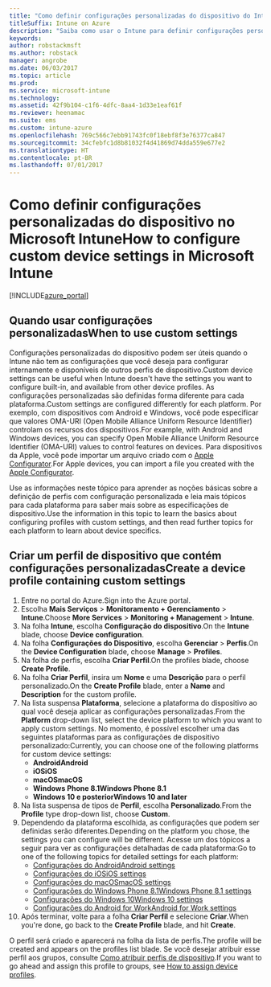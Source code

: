 ```yaml
---
title: "Como definir configurações personalizadas do dispositivo do Intune"
titleSuffix: Intune on Azure
description: "Saiba como usar o Intune para definir configurações personalizadas nos dispositivos gerenciados."
keywords: 
author: robstackmsft
ms.author: robstack
manager: angrobe
ms.date: 06/03/2017
ms.topic: article
ms.prod: 
ms.service: microsoft-intune
ms.technology: 
ms.assetid: 42f9b104-c1f6-4dfc-8aa4-1d33e1eaf61f
ms.reviewer: heenamac
ms.suite: ems
ms.custom: intune-azure
ms.openlocfilehash: 769c566c7ebb91743fc0f18ebf8f3e76377ca847
ms.sourcegitcommit: 34cfebfc1d8b81032f4d41869d74dda559e677e2
ms.translationtype: HT
ms.contentlocale: pt-BR
ms.lasthandoff: 07/01/2017
---
```

# <span data-ttu-id="49152-103">Como definir configurações personalizadas do dispositivo no Microsoft Intune</span><span class="sxs-lookup"><span data-stu-id="49152-103">How to configure custom device settings in Microsoft Intune</span></span>
<a id="how-to-configure-custom-device-settings-in-microsoft-intune" class="xliff"></a>

[!INCLUDE[azure_portal](./includes/azure_portal.md)]

## <span data-ttu-id="49152-104">Quando usar configurações personalizadas</span><span class="sxs-lookup"><span data-stu-id="49152-104">When to use custom settings</span></span>
<a id="when-to-use-custom-settings" class="xliff"></a>

<span data-ttu-id="49152-105">Configurações personalizadas do dispositivo podem ser úteis quando o Intune não tem as configurações que você deseja para configurar internamente e disponíveis de outros perfis de dispositivo.</span><span class="sxs-lookup"><span data-stu-id="49152-105">Custom device settings can be useful when Intune doesn't have the settings you want to configure built-in, and available from other device profiles.</span></span>
<span data-ttu-id="49152-106">As configurações personalizadas são definidas forma diferente para cada plataforma.</span><span class="sxs-lookup"><span data-stu-id="49152-106">Custom settings are configured differently for each platform.</span></span> <span data-ttu-id="49152-107">Por exemplo, com dispositivos com Android e Windows, você pode especificar que valores OMA-URI (Open Mobile Alliance Uniform Resource Identifier) controlam os recursos dos dispositivos.</span><span class="sxs-lookup"><span data-stu-id="49152-107">For example, with Android and Windows devices, you can specify Open Mobile Alliance Uniform Resource Identifier (OMA-URI) values to control features on devices.</span></span> <span data-ttu-id="49152-108">Para dispositivos da Apple, você pode importar um arquivo criado com o [Apple Configurator](https://itunes.apple.com/us/app/apple-configurator-2/id1037126344?mt=12).</span><span class="sxs-lookup"><span data-stu-id="49152-108">For Apple devices, you can import a file you created with the [Apple Configurator](https://itunes.apple.com/us/app/apple-configurator-2/id1037126344?mt=12).</span></span>

<span data-ttu-id="49152-109">Use as informações neste tópico para aprender as noções básicas sobre a definição de perfis com configuração personalizada e leia mais tópicos para cada plataforma para saber mais sobre as especificações de dispositivo.</span><span class="sxs-lookup"><span data-stu-id="49152-109">Use the information in this topic to learn the basics about configuring profiles with custom settings, and then read further topics for each platform to learn about device specifics.</span></span>

## <span data-ttu-id="49152-110">Criar um perfil de dispositivo que contém configurações personalizadas</span><span class="sxs-lookup"><span data-stu-id="49152-110">Create a device profile containing custom settings</span></span>
<a id="create-a-device-profile-containing-custom-settings" class="xliff"></a>

1. <span data-ttu-id="49152-111">Entre no portal do Azure.</span><span class="sxs-lookup"><span data-stu-id="49152-111">Sign into the Azure portal.</span></span>
2. <span data-ttu-id="49152-112">Escolha **Mais Serviços** > **Monitoramento + Gerenciamento** > **Intune**.</span><span class="sxs-lookup"><span data-stu-id="49152-112">Choose **More Services** > **Monitoring + Management** > **Intune**.</span></span>
3. <span data-ttu-id="49152-113">Na folha **Intune**, escolha **Configuração do dispositivo**.</span><span class="sxs-lookup"><span data-stu-id="49152-113">On the **Intune** blade, choose **Device configuration**.</span></span>
2. <span data-ttu-id="49152-114">Na folha **Configurações do Dispositivo**, escolha **Gerenciar** > **Perfis**.</span><span class="sxs-lookup"><span data-stu-id="49152-114">On the **Device Configuration** blade, choose **Manage** > **Profiles**.</span></span>
3. <span data-ttu-id="49152-115">Na folha de perfis, escolha **Criar Perfil**.</span><span class="sxs-lookup"><span data-stu-id="49152-115">On the profiles blade, choose **Create Profile**.</span></span>
4. <span data-ttu-id="49152-116">Na folha **Criar Perfil**, insira um **Nome** e uma **Descrição** para o perfil personalizado.</span><span class="sxs-lookup"><span data-stu-id="49152-116">On the **Create Profile** blade, enter a **Name** and **Description** for the custom profile.</span></span>
5. <span data-ttu-id="49152-117">Na lista suspensa **Plataforma**, selecione a plataforma do dispositivo ao qual você deseja aplicar as configurações personalizadas.</span><span class="sxs-lookup"><span data-stu-id="49152-117">From the **Platform** drop-down list, select the device platform to which you want to apply custom settings.</span></span> <span data-ttu-id="49152-118">No momento, é possível escolher uma das seguintes plataformas para as configurações de dispositivo personalizado:</span><span class="sxs-lookup"><span data-stu-id="49152-118">Currently, you can choose one of the following platforms for custom device settings:</span></span>
    - <span data-ttu-id="49152-119">**Android**</span><span class="sxs-lookup"><span data-stu-id="49152-119">**Android**</span></span>
    - <span data-ttu-id="49152-120">**iOS**</span><span class="sxs-lookup"><span data-stu-id="49152-120">**iOS**</span></span>
    - <span data-ttu-id="49152-121">**macOS**</span><span class="sxs-lookup"><span data-stu-id="49152-121">**macOS**</span></span>
    - <span data-ttu-id="49152-122">**Windows Phone 8.1**</span><span class="sxs-lookup"><span data-stu-id="49152-122">**Windows Phone 8.1**</span></span>
    - <span data-ttu-id="49152-123">**Windows 10 e posterior**</span><span class="sxs-lookup"><span data-stu-id="49152-123">**Windows 10 and later**</span></span>
6. <span data-ttu-id="49152-124">Na lista suspensa de tipos de **Perfil**, escolha **Personalizado**.</span><span class="sxs-lookup"><span data-stu-id="49152-124">From the **Profile** type drop-down list, choose **Custom**.</span></span>
7. <span data-ttu-id="49152-125">Dependendo da plataforma escolhida, as configurações que podem ser definidas serão diferentes.</span><span class="sxs-lookup"><span data-stu-id="49152-125">Depending on the platform you chose, the settings you can configure will be different.</span></span> <span data-ttu-id="49152-126">Acesse um dos tópicos a seguir para ver as configurações detalhadas de cada plataforma:</span><span class="sxs-lookup"><span data-stu-id="49152-126">Go to one of the following topics for detailed settings for each platform:</span></span>
    - [<span data-ttu-id="49152-127">Configurações do Android</span><span class="sxs-lookup"><span data-stu-id="49152-127">Android settings</span></span>](custom-settings-android.md)
    - [<span data-ttu-id="49152-128">Configurações do iOS</span><span class="sxs-lookup"><span data-stu-id="49152-128">iOS settings</span></span>](custom-settings-ios.md)
    - [<span data-ttu-id="49152-129">Configurações do macOS</span><span class="sxs-lookup"><span data-stu-id="49152-129">macOS settings</span></span>](custom-settings-macos.md)
    - [<span data-ttu-id="49152-130">Configurações do Windows Phone 8.1</span><span class="sxs-lookup"><span data-stu-id="49152-130">Windows Phone 8.1 settings</span></span>](custom-settings-windows-phone-8-1.md)
    - [<span data-ttu-id="49152-131">Configurações do Windows 10</span><span class="sxs-lookup"><span data-stu-id="49152-131">Windows 10 settings</span></span>](custom-settings-windows-10.md)
    - [<span data-ttu-id="49152-132">Configurações do Android for Work</span><span class="sxs-lookup"><span data-stu-id="49152-132">Android for Work settings</span></span>](custom-settings-android-for-work.md)
8. <span data-ttu-id="49152-133">Após terminar, volte para a folha **Criar Perfil** e selecione **Criar**.</span><span class="sxs-lookup"><span data-stu-id="49152-133">When you're done, go back to the **Create Profile** blade, and hit **Create**.</span></span>

<span data-ttu-id="49152-134">O perfil será criado e aparecerá na folha da lista de perfis.</span><span class="sxs-lookup"><span data-stu-id="49152-134">The profile will be created and appears on the profiles list blade.</span></span>
<span data-ttu-id="49152-135">Se você desejar atribuir esse perfil aos grupos, consulte [Como atribuir perfis de dispositivo](device-profile-assign.md).</span><span class="sxs-lookup"><span data-stu-id="49152-135">If you want to go ahead and assign this profile to groups, see [How to assign device profiles](device-profile-assign.md).</span></span>
